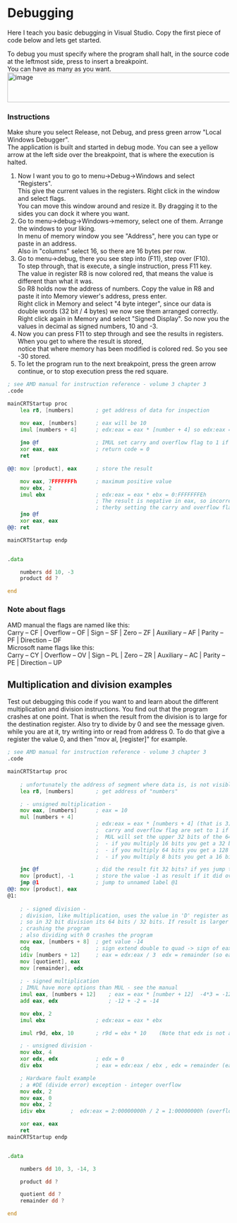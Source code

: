 # Debugging
Here I teach you basic debugging in Visual Studio. Copy the first piece of code below and lets get started. <br>

To debug you must specify where the program shall halt, in the source code at the leftmost side, press to insert a breakpoint. <br>
You can have as many as you want. <br>
<img width="662" height="67" alt="image" src="https://github.com/user-attachments/assets/2bc0559d-bc6b-4217-a960-241e80fb29af" /> <br>

### Instructions
Make shure you select Release, not Debug, and press green arrow "Local Windows Debugger". <br>
The application is built and started in debug mode. You can see a yellow arrow at the left side over the breakpoint, that is where the execution is halted. <br>
1. Now I want you to go to menu->Debug->Windows and select "Registers". <br>
   This give the current values in the registers. Right click in the window and select flags. <br>
   You can move this window around and resize it. By dragging it to the sides you can dock it where you want. <br>
2. Go to menu->debug->Windows->memory, select one of them. Arrange the windows to your liking. <br>
   In menu of memory window you see "Address", here you can type or paste in an address.<br>
   Also in "columns" select 16, so there are 16 bytes per row.<br>
3. Go to menu->debug, there you see step into (F11), step over (F10).<br>
  To step through, that is execute, a single instruction, press F11 key. <br>
  The value in register R8 is now colored red, that means the value is different than what it was. <br>
  So R8 holds now the address of numbers. Copy the value in R8 and paste it into Memory viewer's address, press enter. <br>
  Right click in Memory and select "4 byte integer", since our data is double words (32 bit / 4 bytes) we now see them arranged correctly. <br>
  Right click again in Memory and select "Signed Display". So now you the values in decimal as signed numbers, 10 and -3. <br>
4. Now you can press F11 to step through and see the results in registers. When you get to where the result is stored, <br>
   notice that where memory has been modified is colored red. So you see -30 stored.
5. To let the program run to the next breakpoint, press the green arrow continue, or to stop execution press the red square. <br>
  
```asm
; see AMD manual for instruction reference - volume 3 chapter 3
.code

mainCRTStartup proc
	lea r8, [numbers]		; get address of data for inspection

	mov eax, [numbers]		; eax will be 10
	imul [numbers + 4]		; edx:eax = eax * [number + 4] so edx:eax = eax * -3
	
	jno @f					; IMUL set carry and overflow flag to 1 if the result overflowed
	xor eax, eax			; return code = 0
	ret

@@:	mov [product], eax		; store the result

	mov eax, 7FFFFFFFh		; maximum positive value
	mov ebx, 2
	imul ebx				; edx:eax = eax * ebx = 0:FFFFFFFEh
							; The result is negative in eax, so incorrect
							; therby setting the carry and overflow flags to 1
	jno @f
	xor eax, eax	
@@:	ret

mainCRTStartup endp


.data

	numbers dd 10, -3
	product dd ?

end
```
### Note about flags
AMD manual the flags are named like this: <br>
Carry – CF | Overflow – OF | Sign – SF | Zero – ZF | Auxiliary – AF | Parity – PF | Direction – DF <br>
Microsoft name flags like this:	<br>
Carry – CY | Overflow – OV | Sign – PL | Zero – ZR | Auxiliary – AC | Parity – PE | Direction – UP


## Multiplication and division examples
Test out debugging this code if you want to and learn about the different multiplication and division instructions.
You find out that the program crashes at one point. That is when the result from the division is to large for the
destination register. Also try to divide by 0 and see the message given. while you are at it, try writing into or read from address 0.
To do that give a register the value 0, and then "mov al, [register]" for example.


```asm
; see AMD manual for instruction reference - volume 3 chapter 3
.code

mainCRTStartup proc
	
	; unfortunately the address of segment where data is, is not visible
	lea r8, [numbers]		; get address of "numbers"

	; - unsigned multiplication -
	mov eax, [numbers]		; eax = 10
	mul [numbers + 4]		
							; edx:eax = eax * [numbers + 4] (that is 3)
							;  carry and overflow flag are set to 1 if the result did not fit 32 bits
							;  MUL will set the upper 32 bits of the 64 bit result in edx
							;  - if you multiply 16 bits you get a 32 bit answer -> dx:ax
							;  - if you multiply 64 bits you get a 128 bits answer -> rdx:rax
							;  - if you multiply 8 bits you get a 16 bit answer in ax

	jnc @f					; did the result fit 32 bits? if yes jump to nearest @@ forward
	mov [product], -1		; store the value -1 as result if it did overflow
	jmp @1					; jump to unnamed label @1
@@: mov [product], eax
@1:
	
	; - signed division -
	; division, like multiplication, uses the value in 'D' register as the upper bits for the value
	; so in 32 bit division its 64 bits / 32 bits. If result is larger than 32 bits a integer overflow exception occures
	; crashing the program
	; also dividing with 0 crashes the program
	mov eax, [numbers + 8]	; get value -14
	cdq						; sign extend double to quad -> sign of eax is extended into edx
	idiv [numbers + 12]		; eax = edx:eax / 3  edx = remainder (so eax will be -4 and edx = -2 )
	mov [quotient], eax
	mov [remainder], edx
	
	; - signed multiplication
	; IMUL have more options than MUL - see the manual
	imul eax, [numbers + 12]	; eax = eax * [number + 12]  -4*3 = -12  (Note that edx is not affected in this case)
	add eax, edx				; -12 + -2 = -14

	mov ebx, 2
	imul ebx				; edx:eax = eax * ebx

	imul r9d, ebx, 10		; r9d = ebx * 10	(Note that edx is not affected in this case)

	; - unsigned division -
	mov ebx, 4
	xor edx, edx			; edx = 0
	div ebx					; eax = edx:eax / ebx , edx = remainder (eax = 3 edx = 2)

	; Hardware fault example
	; a #DE (divide error) exception - integer overflow
	mov edx, 2
	mov eax, 0
	mov ebx, 2
	idiv ebx		;  edx:eax = 2:00000000h / 2 = 1:00000000h (overflow as edx > 0)

	xor eax, eax
	ret
mainCRTStartup endp


.data

	numbers dd 10, 3, -14, 3

	product dd ?

	quotient dd ?
	remainder dd ?

end
```
